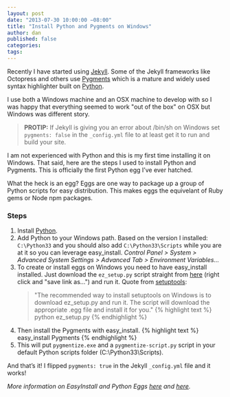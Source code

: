```yaml
---
layout: post
date: "2013-07-30 10:00:00 −08:00"
title: "Install Python and Pygments on Windows"
author: dan
published: false
categories:
tags:
---
```


Recently I have started using [Jekyll][1].  Some of the Jekyll frameworks like Octopress and others use [Pygments][2] which is a mature and widely used syntax highlighter built on [Python][3].

I use both a Windows machine and an OSX machine to develop with so I was happy that everything seemed to work "out of the box" on OSX  but Windows was different story.
<!-- more -->

> **PROTIP:**
> If Jekyll is giving you an error about /bin/sh on Windows
> set `pygments: false` in the `_config.yml` file to at
> least get it to run and build your site.

I am not experienced with Python and this is my first time installing it on Windows. That said, here are the steps I used to install Python and Pygments. This is officially the first Python egg I’ve ever hatched.

What the heck is an egg? Eggs are one way to package up a group of Python scripts for easy distribution. This makes eggs the equivelant of Ruby gems or Node npm packages.

### Steps
1. Install [Python][3].
2. Add Python to your Windows path.  Based on the version I installed: `C:\Python33` and you should also add `C:\Python33\Scripts` while you are at it so you can leverage easy_install.
	*Control Panel > System > Advanced System Settings > Advanced Tab > Environment Variables...*
3. To create or install eggs on Windows you need to have easy_install installed.  Just download the `ez_setup.py` script straight from [here][4] (right click and "save link as...") and run it.  Quote from [setuptools][5]:
	> "The recommended way to install setuptools on Windows is to
	> download ez_setup.py and run it. The script will download the
	> appropriate .egg file and install it for you."
{% highlight text %}
python ez_setup.py
{% endhighlight %}
4. Then install the Pygments with easy_install.
{% highlight text %}
easy_install Pygments
{% endhighlight %}
5. This will put `pygmentize.exe` and a `pygmentize-script.py` script in your default Python scripts folder (C:\Python33\Scripts).

And that’s it!  I flipped `pygments: true` in the Jekyll `_config.yml` file and it works!

_More information on EasyInstall and Python Eggs [here][6] and [here][7]._

[1]: http://jekyllrb.com/
[2]: http://pygments.org/
[3]: http://www.python.org/getit/
[4]: https://bitbucket.org/pypa/setuptools/raw/bootstrap/ez_setup.py
[5]: https://pypi.python.org/pypi/setuptools
[6]: http://en.wikipedia.org/wiki/Python_eggs
[7]: http://www.blog.pythonlibrary.org/2012/07/12/python-101-easy_install-or-how-to-create-eggs/
